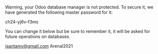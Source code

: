 Warning, your Odoo database manager is not protected. To secure it, we have generated the following master password for it:

ch24-yj6v-f3ms

You can change it below but be sure to remember it, it will be asked for future operations on databases.


jsantamv@gmail.com
Arenal2021